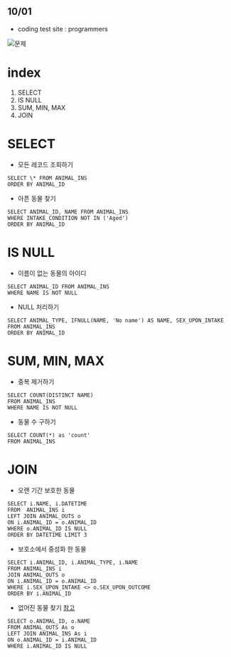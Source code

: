 ## 10/01

- coding test site : programmers

![문제](https://github.com/SoobinJung1013/coding-test-study/blob/main/image/1001.png)

# index

1. SELECT
2. IS NULL
3. SUM, MIN, MAX
4. JOIN

# SELECT

- 모든 레코드 조회하기

```
SELECT \* FROM ANIMAL_INS
ORDER BY ANIMAL_ID
```

- 아픈 동물 찾기

```
SELECT ANIMAL_ID, NAME FROM ANIMAL_INS
WHERE INTAKE_CONDITION NOT IN ('Aged')
ORDER BY ANIMAL_ID
```

# IS NULL

- 이름이 없는 동물의 아이디

```
SELECT ANIMAL_ID FROM ANIMAL_INS
WHERE NAME IS NOT NULL
```

- NULL 처리하기

```
SELECT ANIMAL_TYPE, IFNULL(NAME, 'No name') AS NAME, SEX_UPON_INTAKE
FROM ANIMAL_INS
ORDER BY ANIMAL_ID
```

# SUM, MIN, MAX

- 중복 제거하기

```
SELECT COUNT(DISTINCT NAME)
FROM ANIMAL_INS
WHERE NAME IS NOT NULL
```

- 동물 수 구하기

```
SELECT COUNT(*) as 'count'
FROM ANIMAL_INS
```

# JOIN

- 오랜 기간 보호한 동물

```
SELECT i.NAME, i.DATETIME
FROM  ANIMAL_INS i
LEFT JOIN ANIMAL_OUTS o
ON i.ANIMAL_ID = o.ANIMAL_ID
WHERE o.ANIMAL_ID IS NULL
ORDER BY DATETIME LIMIT 3
```

- 보호소에서 중성화 한 동물

```
SELECT i.ANIMAL_ID, i.ANIMAL_TYPE, i.NAME
FROM ANIMAL_INS i
JOIN ANIMAL_OUTS o
ON i.ANIMAL_ID = o.ANIMAL_ID
WHERE i.SEX_UPON_INTAKE <> o.SEX_UPON_OUTCOME
ORDER BY i.ANIMAL_ID
```

- 없어진 동물 찾기 [참고](https://nittaku.tistory.com/409)

```
SELECT o.ANIMAL_ID, o.NAME
FROM ANIMAL_OUTS As o
LEFT JOIN ANIMAL_INS As i
ON o.ANIMAL_ID = i.ANIMAL_ID
WHERE i.ANIMAL_ID IS NULL
```
